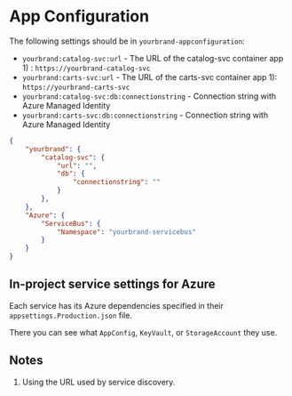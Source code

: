# App Configuration

The following settings should be in ``yourbrand-appconfiguration``:

* ``yourbrand:catalog-svc:url`` - The URL of the catalog-svc container app 1) : ``https://yourbrand-catalog-svc``
* ``yourbrand:carts-svc:url`` - The URL of the carts-svc container app 1): ``https://yourbrand-carts-svc``
* ``yourbrand:catalog-svc:db:connectionstring`` - Connection string with Azure Managed Identity
* ``yourbrand:carts-svc:db:connectionstring`` - Connection string with Azure Managed Identity

```json
{
    "yourbrand": {
        "catalog-svc": {
            "url": "",
            "db": {
                "connectionstring": ""
            }
        },
    },
    "Azure": {
        "ServiceBus": {
            "Namespace": "yourbrand-servicebus"
        }
    }
}
```

## In-project service settings for Azure

Each service has its Azure dependencies specified in their ``appsettings.Production.json`` file.

There you can see what ``AppConfig``, ``KeyVault``, or ``StorageAccount`` they use.

## Notes

1) Using the URL used by service discovery.